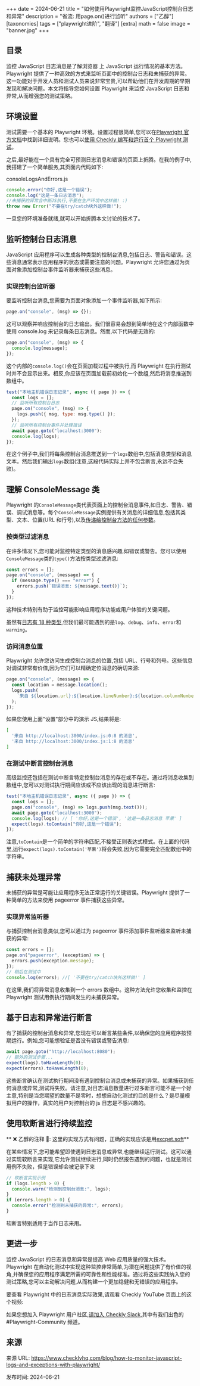 +++
date = 2024-06-21
title = "如何使用Playwright监控JavaScript控制台日志和异常"
description = "省流: 用page.on()进行监听"
authors = ["乙醇"]
[taxonomies]
tags = ["playwright进阶", "翻译"]
[extra]
math = false
image = "banner.jpg"
+++

## 目录

监控 JavaScript 日志消息是了解浏览器 上 JavaScript 运行情况的基本方法。Playwright 提供了一种高效的方式来监听页面中的控制台日志和未捕获的异常。这一功能对于开发人员和测试人员来说非常宝贵,可以帮助他们在开发周期的早期发现和解决问题。本文将指导您如何设置 Playwright 来监控 JavaScript 日志和异常,从而增强您的测试策略。

## 环境设置

测试需要一个基本的 Playwright 环境。设置过程很简单,您可以在[Playwright 官方文档](https://playwright.dev/docs/intro)中找到详细说明。您也可以[使用 Checkly 编写和运行首个 Playwright 测试](https://www.checklyhq.com/docs/cli/)。

之后,最好能在一个具有完全可预测日志消息和错误的页面上折腾。在我的例子中,我搭建了一个简单服务,其页面内代码如下:

consoleLogsAndErrors.js

```javascript
console.error("你好,这是一个错误");
console.log("这是一条日志消息");
//未捕获的异常会中断JS执行,不要在生产环境中这样做! :)
throw new Error("不要在try/catch块外这样做!");
```

一旦您的环境准备就绪,就可以开始折腾本文讨论的技术了。

## 监听控制台日志消息

JavaScript 应用程序可以生成各种类型的控制台消息,包括日志、警告和错误。这些消息通常表示应用程序的状态或需要注意的问题。Playwright 允许您通过为页面对象添加控制台事件监听器来捕获这些消息。

### 实现控制台监听器

要监听控制台消息,您需要为页面对象添加一个事件监听器,如下所示:

```javascript
page.on("console", (msg) => {});
```

这可以观察并响应控制台的日志输出。我们很容易会想到简单地在这个内部函数中使用 console.log 来记录每条日志消息。然而,以下代码是无效的:

```javascript
page.on("console", (msg) => {
  console.log(message);
});
```

这个内部的`console.log()`会在页面加载过程中被执行,而 Playwright 在执行测试时并不会显示出来。相反,你应该在页面加载前初始化一个数组,然后将消息推送到数组中。

```javascript
test("本地主机错误日志记录", async ({ page }) => {
  const logs = [];
  // 监听所有控制台日志
  page.on("console", (msg) => {
    logs.push({ msg, type: msg.type() });
  });
  // 监听所有控制台事件并处理错误
  await page.goto("localhost:3000");
  console.log(logs);
});
```

在这个例子中,我们将每条控制台消息推送到一个`logs`数组中,包括消息类型和消息文本。然后我们输出`logs`数组(注意,这段代码实际上并不包含断言,永远不会失败)。

## 理解 ConsoleMessage 类

Playwright 的`ConsoleMessage`类代表页面上的控制台消息事件,如日志、警告、错误、调试消息等。每个`ConsoleMessage`实例提供有关消息的详细信息,包括其类型、文本、位置(URL 和行号),以及[传递给控制台方法的任何参数](https://playwright.dev/docs/api/class-consolemessage)。

### 按类型过滤消息

在许多情况下,您可能对监控特定类型的消息感兴趣,如错误或警告。您可以使用`ConsoleMessage`类的`type()`方法按类型过滤消息:

```javascript
const errors = [];
page.on("console", (message) => {
  if (message.type() === "error") {
    errors.push(`错误消息: ${message.text()}`);
  }
});
```

这种技术特别有助于监控可能影响应用程序功能或用户体验的关键问题。

虽然有[日志有 18 种类型](https://playwright.dev/docs/api/class-consolemessage),但我们最可能遇到的是`log`、`debug`、`info`、`error`和`warning`。

### 访问消息位置

Playwright 允许您访问生成控制台消息的位置,包括 URL、行号和列号。这些信息对调试非常有价值,因为它们可以精确定位消息的确切来源:

```javascript
page.on("console", (message) => {
  const location = message.location();
  logs.push(
    `来自 ${location.url}:${location.lineNumber}:${location.columnNumber} 的消息`
  );
});
```

如果您使用上面"设置"部分中的演示 JS,结果将是:

```bash
[
  '来自 http://localhost:3000/index.js:0:8 的消息',
  '来自 http://localhost:3000/index.js:1:8 的消息'
]
```

### 在测试中断言控制台消息

高级监控还包括在测试中断言特定控制台消息的存在或不存在。通过将消息收集到数组中,您可以对测试执行期间应该或不应该出现的消息进行断言:

```javascript
test("本地主机错误日志记录", async ({ page }) => {
  const logs = [];
  page.on("console", (msg) => logs.push(msg.text()));
  await page.goto("localhost:3000");
  console.log(logs); // [ '你好,这是一个错误', '这是一条日志消息 苹果' ]
  expect(logs).toContain("你好,这是一个错误");
});
```

注意,`toContain`是一个简单的字符串匹配,不接受正则表达式模式。在上面的代码里,运行`expect(logs).toContain('苹果')`将会失败,因为它需要完全匹配数组中的字符串。

## 捕获未处理异常

未捕获的异常是可能让应用程序无法正常运行的关键错误。Playwright 提供了一种简单的方法来使用 pageerror 事件捕获这些异常。

### 实现异常监听器

与捕获控制台消息类似,您可以通过为 pageerror 事件添加事件监听器来监听未捕获的异常:

```javascript
const errors = [];
page.on("pageerror", (exception) => {
  errors.push(exception.message);
});
// 稍后在测试中
console.log(errors); //[ '不要在try/catch块外这样做!' ]
```

在这里,我们将异常消息收集到一个 errors 数组中。这种方法允许您收集和监控在 Playwright 测试用例执行期间发生的未捕获异常。

## 基于日志和异常进行断言

有了捕获的控制台消息和异常,您现在可以断言某些条件,以确保您的应用程序按预期运行。例如,您可能想验证是否没有错误或警告消息:

```javascript
await page.goto("http://localhost:8080");
// 额外的测试步骤...
expect(logs).toHaveLength(0);
expect(errors).toHaveLength(0);
```

这些断言确认在测试执行期间没有遇到控制台消息或未捕获的异常。如果捕获到任何消息或异常,测试将失败。请注意,对日志消息数量进行过多断言可能不是一个好主意,特别是当您期望的数量不是零时，想想自动化测试的目的是什么？是尽量模拟用户的操作，真实的用户对控制台的 js 日志是不感兴趣的。

## 使用软断言进行持续监控

** ❌ 乙醇的注释 👀: 这里的实现方式有问题，正确的实现应该是用[excpet.soft](https://playwright.dev/docs/test-assertions#soft-assertions)**

在某些情况下,您可能希望即使遇到日志消息或异常,也能继续运行测试。这可以通过实现软断言来实现,它允许测试继续进行,同时仍然报告遇到的问题，也就是测试用例不失败，但是错误却会被记录下来

```javascript
// 软断言实现示例
if (logs.length > 0) {
  console.warn("检测到控制台消息:", logs);
}
if (errors.length > 0) {
  console.error("检测到未捕获的异常:", errors);
}
```

软断言特别适用于当作日志来用。

## 更进一步

监控 JavaScript 的日志消息和异常是提高 Web 应用质量的强大技术。Playwright 在自动化测试中实现这种监控非常简单,为潜在问题提供了有价值的视角,并确保您的应用程序满足所需的可靠性和性能标准。通过将这些实践纳入您的测试策略,您可以主动解决问题,从而构建一个更加稳健和无错误的应用程序。

要查看 Playwright 中的日志消息实际效果,请观看 Checkly YouTube 页面上的这个视频:

如果您想加入 Playwright 用户社区,[请加入 Checkly Slack](https://www.checklyhq.com/slack/),其中有我们出色的#Playwright-Community 频道。

## 来源

来源 URL: https://www.checklyhq.com/blog/how-to-monitor-javascript-logs-and-exceptions-with-playwright/

发布时间: 2024-06-21
